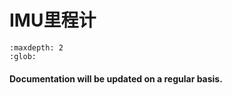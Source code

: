 # IMU里程计

```{toctree}
:maxdepth: 2
:glob:
```

#### Documentation will be updated on a regular basis. 

